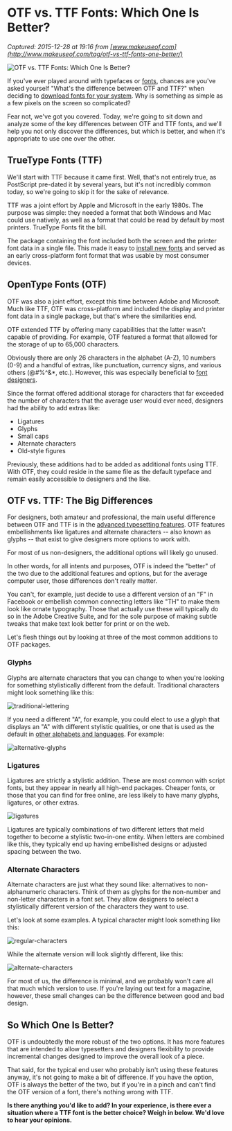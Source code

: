 # OTF vs. TTF Fonts: Which One Is Better?

_Captured: 2015-12-28 at 19:16 from [www.makeuseof.com](http://www.makeuseof.com/tag/otf-vs-ttf-fonts-one-better/)_

![OTF vs. TTF Fonts: Which One Is Better?](http://cdn.makeuseof.com/wp-content/uploads/2015/12/otf-ttf-font-644x373.jpg?eb142b)

If you've ever played around with typefaces or [fonts](https://www.udemy.com/upgrade-all-the-fonts-on-your-windows-or-mac-for-free/), chances are you've asked yourself "What's the difference between OTF and TTF?" when deciding to [download fonts for your system](http://www.makeuseof.com/tag/download-free-fonts-manage-windows/). Why is something as simple as a few pixels on the screen so complicated?

Fear not, we've got you covered. Today, we're going to sit down and analyze some of the key differences between OTF and TTF fonts, and we'll help you not only discover the differences, but which is better, and when it's appropriate to use one over the other.

## TrueType Fonts (TTF)

We'll start with TTF because it came first. Well, that's not entirely true, as PostScript pre-dated it by several years, but it's not incredibly common today, so we're going to skip it for the sake of relevance.

TTF was a joint effort by Apple and Microsoft in the early 1980s. The purpose was simple: they needed a format that both Windows and Mac could use natively, as well as a format that could be read by default by most printers. TrueType Fonts fit the bill.

The package containing the font included both the screen and the printer font data in a single file. This made it easy to [install new fonts](http://www.makeuseof.com/tag/how-to-install-fonts-on-windows-mac-linux/) and served as an early cross-platform font format that was usable by most consumer devices.

## OpenType Fonts (OTF)

OTF was also a joint effort, except this time between Adobe and Microsoft. Much like TTF, OTF was cross-platform and included the display and printer font data in a single package, but that's where the similarities end.

OTF extended TTF by offering many capabilities that the latter wasn't capable of providing. For example, OTF featured a format that allowed for the storage of up to 65,000 characters.

Obviously there are only 26 characters in the alphabet (A-Z), 10 numbers (0-9) and a handful of extras, like punctuation, currency signs, and various others (@#%^&*, etc.). However, this was especially beneficial to [font designers](http://www.makeuseof.com/tag/everything-need-create-fonts-free/).

Since the format offered additional storage for characters that far exceeded the number of characters that the average user would ever need, designers had the ability to add extras like:

  * Ligatures
  * Glyphs
  * Small caps
  * Alternate characters
  * Old-style figures

Previously, these additions had to be added as additional fonts using TTF. With OTF, they could reside in the same file as the default typeface and remain easily accessible to designers and the like.

## OTF vs. TTF: The Big Differences

For designers, both amateur and professional, the main useful difference between OTF and TTF is in the [advanced typesetting features](http://www.makeuseof.com/tag/10-cool-interesting-web-applications-fonts-typography/). OTF features embellishments like ligatures and alternate characters -- also known as glyphs -- that exist to give designers more options to work with.

For most of us non-designers, the additional options will likely go unused.

In other words, for all intents and purposes, OTF is indeed the "better" of the two due to the additional features and options, but for the average computer user, those differences don't really matter.

You can't, for example, just decide to use a different version of an "F" in Facebook or embellish common connecting letters like "TH" to make them look like ornate typography. Those that actually use these will typically do so in the Adobe Creative Suite, and for the sole purpose of making subtle tweaks that make text look better for print or on the web.

Let's flesh things out by looking at three of the most common additions to OTF packages.

### Glyphs

Glyphs are alternate characters that you can change to when you're looking for something stylistically different from the default. Traditional characters might look something like this:

![traditional-lettering](http://cdn.makeuseof.com/wp-content/uploads/2015/12/traditional-lettering-640x77.png?eb142b)

If you need a different "A", for example, you could elect to use a glyph that displays an "A" with different stylistic qualities, or one that is used as the default in [other alphabets and languages](http://www.makeuseof.com/tag/how-to-use-other-language-special-characters-on-your-windows-keyboard/). For example:

![alternative-glyphs](http://cdn.makeuseof.com/wp-content/uploads/2015/12/alternative-glyphs-640x98.png?eb142b)

### Ligatures

Ligatures are strictly a stylistic addition. These are most common with script fonts, but they appear in nearly all high-end packages. Cheaper fonts, or those that you can find for free online, are less likely to have many glyphs, ligatures, or other extras.

![ligatures](http://cdn.makeuseof.com/wp-content/uploads/2015/12/ligatures-640x72.png?eb142b)

Ligatures are typically combinations of two different letters that meld together to become a stylistic two-in-one entity. When letters are combined like this, they typically end up having embellished designs or adjusted spacing between the two.

### Alternate Characters

Alternate characters are just what they sound like: alternatives to non-alphanumeric characters. Think of them as glyphs for the non-number and non-letter characters in a font set. They allow designers to select a stylistically different version of the characters they want to use.

Let's look at some examples. A typical character might look something like this:

![regular-characters](http://cdn.makeuseof.com/wp-content/uploads/2015/12/regular-characters.png?eb142b)

While the alternate version will look slightly different, like this:

![alternate-characters](http://cdn.makeuseof.com/wp-content/uploads/2015/12/alternate-characters.png?eb142b)

For most of us, the difference is minimal, and we probably won't care all that much which version to use. If you're laying out text for a magazine, however, these small changes can be the difference between good and bad design.

## So Which One Is Better?

OTF is undoubtedly the more robust of the two options. It has more features that are intended to allow typesetters and designers flexibility to provide incremental changes designed to improve the overall look of a piece.

That said, for the typical end user who probably isn't using these features anyway, it's not going to make a bit of difference. If you have the option, OTF is always the better of the two, but if you're in a pinch and can't find the OTF version of a font, there's nothing wrong with TTF.

**Is there anything you'd like to add? In your experience, is there ever a situation where a TTF font is the better choice? Weigh in below. We'd love to hear your opinions.**
